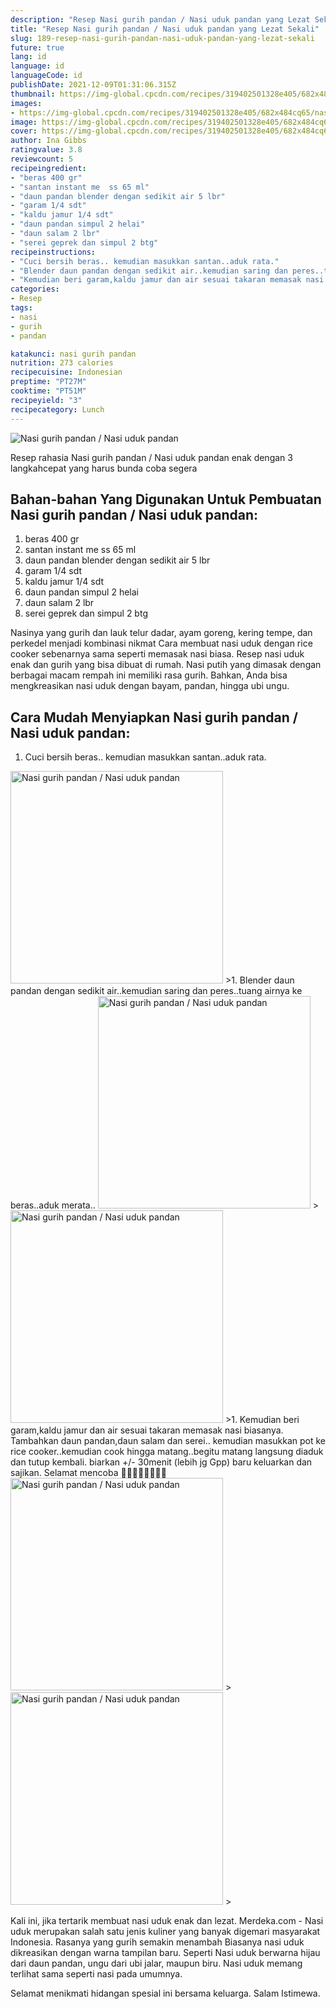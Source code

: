 ```yaml
---
description: "Resep Nasi gurih pandan / Nasi uduk pandan yang Lezat Sekali"
title: "Resep Nasi gurih pandan / Nasi uduk pandan yang Lezat Sekali"
slug: 189-resep-nasi-gurih-pandan-nasi-uduk-pandan-yang-lezat-sekali
future: true
lang: id
language: id
languageCode: id
publishDate: 2021-12-09T01:31:06.315Z 
thumbnail: https://img-global.cpcdn.com/recipes/319402501328e405/682x484cq65/nasi-gurih-pandan-nasi-uduk-pandan-foto-resep-utama.png
images:
- https://img-global.cpcdn.com/recipes/319402501328e405/682x484cq65/nasi-gurih-pandan-nasi-uduk-pandan-foto-resep-utama.png
image: https://img-global.cpcdn.com/recipes/319402501328e405/682x484cq65/nasi-gurih-pandan-nasi-uduk-pandan-foto-resep-utama.png
cover: https://img-global.cpcdn.com/recipes/319402501328e405/682x484cq65/nasi-gurih-pandan-nasi-uduk-pandan-foto-resep-utama.png
author: Ina Gibbs
ratingvalue: 3.8
reviewcount: 5
recipeingredient:
- "beras 400 gr"
- "santan instant me  ss 65 ml"
- "daun pandan blender dengan sedikit air 5 lbr"
- "garam 1/4 sdt"
- "kaldu jamur 1/4 sdt"
- "daun pandan simpul 2 helai"
- "daun salam 2 lbr"
- "serei geprek dan simpul 2 btg"
recipeinstructions:
- "Cuci bersih beras.. kemudian masukkan santan..aduk rata."
- "Blender daun pandan dengan sedikit air..kemudian saring dan peres..tuang airnya ke beras..aduk merata.."
- "Kemudian beri garam,kaldu jamur dan air sesuai takaran memasak nasi biasanya. Tambahkan daun pandan,daun salam dan serei.. kemudian masukkan pot ke rice cooker..kemudian cook hingga matang..begitu matang langsung diaduk dan tutup kembali. biarkan +/- 30menit (lebih jg Gpp) baru keluarkan dan sajikan. Selamat mencoba 🙏🙏🤗🤗🥰🥰💪😁"
categories:
- Resep
tags:
- nasi
- gurih
- pandan

katakunci: nasi gurih pandan 
nutrition: 273 calories
recipecuisine: Indonesian
preptime: "PT27M"
cooktime: "PT51M"
recipeyield: "3"
recipecategory: Lunch
---
```



![Nasi gurih pandan / Nasi uduk pandan](https://img-global.cpcdn.com/recipes/319402501328e405/682x484cq65/nasi-gurih-pandan-nasi-uduk-pandan-foto-resep-utama.png)

Resep rahasia Nasi gurih pandan / Nasi uduk pandan  enak dengan 3 langkahcepat yang harus bunda coba segera

<!--inarticleads1-->

## Bahan-bahan Yang Digunakan Untuk Pembuatan Nasi gurih pandan / Nasi uduk pandan:

1. beras 400 gr
1. santan instant me  ss 65 ml
1. daun pandan blender dengan sedikit air 5 lbr
1. garam 1/4 sdt
1. kaldu jamur 1/4 sdt
1. daun pandan simpul 2 helai
1. daun salam 2 lbr
1. serei geprek dan simpul 2 btg

Nasinya yang gurih dan lauk telur dadar, ayam goreng, kering tempe, dan perkedel menjadi kombinasi nikmat Cara membuat nasi uduk dengan rice cooker sebenarnya sama seperti memasak nasi biasa. Resep nasi uduk enak dan gurih yang bisa dibuat di rumah. Nasi putih yang dimasak dengan berbagai macam rempah ini memiliki rasa gurih. Bahkan, Anda bisa mengkreasikan nasi uduk dengan bayam, pandan, hingga ubi ungu. 

<!--inarticleads2-->

## Cara Mudah Menyiapkan Nasi gurih pandan / Nasi uduk pandan:

1. Cuci bersih beras.. kemudian masukkan santan..aduk rata.
<img class="lazyload" data-src="https://img-global.cpcdn.com/steps/1064dd47220bd099/160x128cq70/nasi-gurih-pandan-nasi-uduk-pandan-langkah-memasak-1-foto.png" alt="Nasi gurih pandan / Nasi uduk pandan" width="340" height="340">
>1. Blender daun pandan dengan sedikit air..kemudian saring dan peres..tuang airnya ke beras..aduk merata..
<img class="lazyload" data-src="https://img-global.cpcdn.com/steps/838921d810f6933a/160x128cq70/nasi-gurih-pandan-nasi-uduk-pandan-langkah-memasak-2-foto.png" alt="Nasi gurih pandan / Nasi uduk pandan" width="340" height="340">
><img class="lazyload" data-src="https://img-global.cpcdn.com/steps/c6a73fbb997c2da2/160x128cq70/nasi-gurih-pandan-nasi-uduk-pandan-langkah-memasak-2-foto.png" alt="Nasi gurih pandan / Nasi uduk pandan" width="340" height="340">
>1. Kemudian beri garam,kaldu jamur dan air sesuai takaran memasak nasi biasanya. Tambahkan daun pandan,daun salam dan serei.. kemudian masukkan pot ke rice cooker..kemudian cook hingga matang..begitu matang langsung diaduk dan tutup kembali. biarkan +/- 30menit (lebih jg Gpp) baru keluarkan dan sajikan. Selamat mencoba 🙏🙏🤗🤗🥰🥰💪😁
<img class="lazyload" data-src="https://img-global.cpcdn.com/steps/3ee5c8854e9f0efd/160x128cq70/nasi-gurih-pandan-nasi-uduk-pandan-langkah-memasak-3-foto.png" alt="Nasi gurih pandan / Nasi uduk pandan" width="340" height="340">
><img class="lazyload" data-src="https://img-global.cpcdn.com/steps/b38a3978c900693f/160x128cq70/nasi-gurih-pandan-nasi-uduk-pandan-langkah-memasak-3-foto.png" alt="Nasi gurih pandan / Nasi uduk pandan" width="340" height="340">
>

Kali ini, jika tertarik membuat nasi uduk enak dan lezat. Merdeka.com - Nasi uduk merupakan salah satu jenis kuliner yang banyak digemari masyarakat Indonesia. Rasanya yang gurih semakin menambah Biasanya nasi uduk dikreasikan dengan warna tampilan baru. Seperti Nasi uduk berwarna hijau dari daun pandan, ungu dari ubi jalar, maupun biru. Nasi uduk memang terlihat sama seperti nasi pada umumnya. 

Selamat menikmati hidangan spesial ini bersama keluarga. Salam Istimewa.
